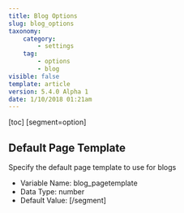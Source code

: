 ```yaml
---
title: Blog Options
slug: blog_options
taxonomy:
    category:
        - settings
    tag:
        - options
        - blog
visible: false
template: article
version: 5.4.0 Alpha 1
date: 1/10/2018 01:21am
---
```


[toc]
[segment=option]

## Default Page Template
Specify the default page template to use for blogs



- Variable Name: blog_pagetemplate
- Data Type: number
- Default Value: 
[/segment]